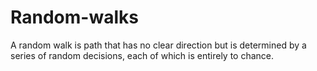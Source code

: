 # Random-walks
A random walk is path that has no clear direction but is determined by a series of random decisions, each of which is entirely to chance.
